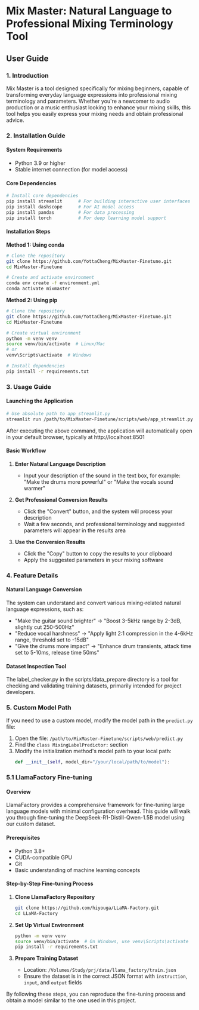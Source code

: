 # Mix Master: Natural Language to Professional Mixing Terminology Tool

## User Guide

### 1. Introduction

Mix Master is a tool designed specifically for mixing beginners, capable of transforming everyday language expressions into professional mixing terminology and parameters. Whether you're a newcomer to audio production or a music enthusiast looking to enhance your mixing skills, this tool helps you easily express your mixing needs and obtain professional advice.

### 2. Installation Guide

#### System Requirements
- Python 3.9 or higher
- Stable internet connection (for model access)

#### Core Dependencies
```bash
# Install core dependencies
pip install streamlit      # For building interactive user interfaces
pip install dashscope      # For AI model access
pip install pandas         # For data processing
pip install torch          # For deep learning model support
```

#### Installation Steps

**Method 1: Using conda**
```bash
# Clone the repository
git clone https://github.com/YottaCheng/MixMaster-Finetune.git
cd MixMaster-Finetune

# Create and activate environment
conda env create -f environment.yml
conda activate mixmaster
```

**Method 2: Using pip**
```bash
# Clone the repository
git clone https://github.com/YottaCheng/MixMaster-Finetune.git
cd MixMaster-Finetune

# Create virtual environment
python -m venv venv
source venv/bin/activate  # Linux/Mac
# or
venv\Scripts\activate  # Windows

# Install dependencies
pip install -r requirements.txt
```

### 3. Usage Guide

#### Launching the Application
```bash
# Use absolute path to app_streamlit.py
streamlit run /path/to/MixMaster-Finetune/scripts/web/app_streamlit.py
```
After executing the above command, the application will automatically open in your default browser, typically at http://localhost:8501

#### Basic Workflow

1. **Enter Natural Language Description**
   - Input your description of the sound in the text box, for example: "Make the drums more powerful" or "Make the vocals sound warmer"

2. **Get Professional Conversion Results**
   - Click the "Convert" button, and the system will process your description
   - Wait a few seconds, and professional terminology and suggested parameters will appear in the results area

3. **Use the Conversion Results**
   - Click the "Copy" button to copy the results to your clipboard
   - Apply the suggested parameters in your mixing software

### 4. Feature Details

#### Natural Language Conversion
The system can understand and convert various mixing-related natural language expressions, such as:
- "Make the guitar sound brighter" → "Boost 3-5kHz range by 2-3dB, slightly cut 250-500Hz"
- "Reduce vocal harshness" → "Apply light 2:1 compression in the 4-6kHz range, threshold set to -15dB"
- "Give the drums more impact" → "Enhance drum transients, attack time set to 5-10ms, release time 50ms"

#### Dataset Inspection Tool
The label_checker.py in the scripts/data_prepare directory is a tool for checking and validating training datasets, primarily intended for project developers.

### 5. Custom Model Path

If you need to use a custom model, modify the model path in the `predict.py` file:

1. Open the file: `/path/to/MixMaster-Finetune/scripts/web/predict.py`
2. Find the `class MixingLabelPredictor:` section
3. Modify the initialization method's model path to your local path:
   ```python
   def __init__(self, model_dir="/your/local/path/to/model"):
   ```

### 5.1 LlamaFactory Fine-tuning

#### Overview
LlamaFactory provides a comprehensive framework for fine-tuning large language models with minimal configuration overhead. This guide will walk you through fine-tuning the DeepSeek-R1-Distill-Qwen-1.5B model using our custom dataset.

#### Prerequisites
* Python 3.8+
* CUDA-compatible GPU
* Git
* Basic understanding of machine learning concepts

#### Step-by-Step Fine-tuning Process

1. **Clone LlamaFactory Repository**
   ```bash
   git clone https://github.com/hiyouga/LLaMA-Factory.git
   cd LLaMA-Factory
   ```

2. **Set Up Virtual Environment**
   ```bash
   python -m venv venv
   source venv/bin/activate  # On Windows, use venv\Scripts\activate
   pip install -r requirements.txt
   ```

3. **Prepare Training Dataset**
   * Location: `/Volumes/Study/prj/data/llama_factory/train.json`
   * Ensure the dataset is in the correct JSON format with `instruction`, `input`, and `output` fields

By following these steps, you can reproduce the fine-tuning process and obtain a model similar to the one used in this project.